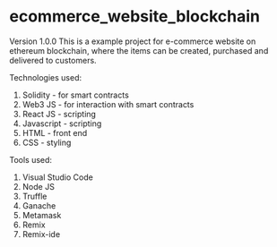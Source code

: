 # ecommerce_website_blockchain
Version 1.0.0
This is a example project for e-commerce website on ethereum blockchain, where the items can be created, purchased and delivered to customers.

Technologies used:
1. Solidity   -  for smart contracts
2. Web3 JS    -  for interaction with smart contracts
3. React JS   -  scripting
4. Javascript -  scripting
5. HTML       -  front end
6. CSS        -  styling

Tools used:
1. Visual Studio Code
2. Node JS
3. Truffle
4. Ganache
5. Metamask
6. Remix
7. Remix-ide


